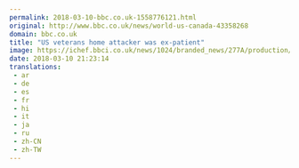 ```yaml
---
permalink: 2018-03-10-bbc.co.uk-1558776121.html
original: http://www.bbc.co.uk/news/world-us-canada-43358268
domain: bbc.co.uk
title: "US veterans home attacker was ex-patient"
image: https://ichef.bbci.co.uk/news/1024/branded_news/277A/production/_100360101_gettyimages-929902906.jpg
date: 2018-03-10 21:23:14
translations: 
 - ar
 - de
 - es
 - fr
 - hi
 - it
 - ja
 - ru
 - zh-CN
 - zh-TW
---
```


